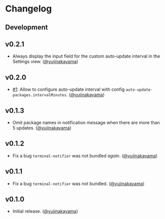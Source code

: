 # Changelog

## Development

## v0.2.1

* Always display the input field for the custom auto-update interval in the Settings view. ([@yujinakayama])

## v0.2.0

* [#1](https://github.com/yujinakayama/atom-auto-update-packages/issues/1): Allow to configure auto-update interval with config `auto-update-packages.intervalMinutes`. ([@yujinakayama])

## v0.1.3

* Omit package names in notification message when there are more than 5 updates. ([@yujinakayama])

## v0.1.2

* Fix a bug `terminal-notifier` was not bundled _again_. ([@yujinakayama])

## v0.1.1

* Fix a bug `terminal-notifier` was not bundled. ([@yujinakayama])

## v0.1.0

* Initial release. ([@yujinakayama])

[@yujinakayama]: https://github.com/yujinakayama
